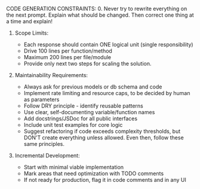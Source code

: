 CODE GENERATION CONSTRAINTS:
0. Never try to rewrite everything on the next prompt. Explain what should be changed. Then correct one thing at a time and explain!

1. Scope Limits:
   - Each response should contain ONE logical unit (single responsibility)
   - Drive 100 lines per function/method
   - Maximum 200 lines per file/module
   - Provide only next two steps for scaling the solution.

2. Maintainability Requirements:
   - Always ask for previous models or db schema and code
   - Implement rate limiting and resource caps, to be decided by human as parameters
   - Follow DRY principle - identify reusable patterns
   - Use clear, self-documenting variable/function names
   - Add docstrings/JSDoc for all public interfaces
   - Include unit test examples for core logic
   - Suggest refactoring if code exceeds complexity thresholds, but DON'T create everything unless allowed. Even then, follow these same principles.

3. Incremental Development:
   - Start with minimal viable implementation
   - Mark areas that need optimization with TODO comments
   - If not ready for production, flag it in code comments and in any UI
